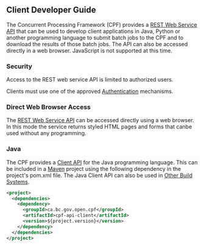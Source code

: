 ## Client Developer Guide
The Concurrent Processing Framework (CPF) provides a [REST Web Service API](cpf-api-app/rest-api/)
that can be used to develop client applications in Java, Python or another programming language to
submit batch jobs to the CPF and to download the results of those batch jobs. The API can also be
accessed directly in a web browser. JavaScript is not supported at this time.

### Security
Access to the REST web service API is limited to authorized users.

Clients must use one of the approved [Authentication](reference/authentication.md) mechanisms.

### Direct Web Browser Access
The [REST Web Service API](cpf-api-app/rest-api/) can be accessed directly using a web browser.
In this mode the service returns styled HTML pages and forms that canbe used without any programming.

### Java

The CPF provides a [Client API](cpf-api-client/java-api/) for the Java programming language. This
can be included in a [Maven](http://maven.apache.org) project using the following dependency in the
project's pom.xml file. The Java Client API can also be used in
[Other Build Systems](http://pauldaustin.github.io/cpf/cpf-api-client/dependency-info.html).

```xml
<project>
  <dependencies>
    <dependency>
      <groupId>ca.bc.gov.open.cpf</groupId>
      <artifactId>cpf-api-client</artifactId>
      <version>${project.version}</version>
    </dependency>
  </dependencies>
</project>
```
